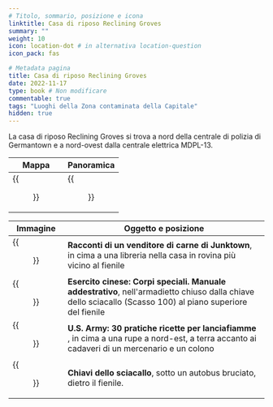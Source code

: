 ```yaml
---
# Titolo, sommario, posizione e icona
linktitle: Casa di riposo Reclining Groves
summary: ""
weight: 10
icon: location-dot # in alternativa location-question
icon_pack: fas

# Metadata pagina
title: Casa di riposo Reclining Groves
date: 2022-11-17
type: book # Non modificare
commentable: true
tags: "Luoghi della Zona contaminata della Capitale"
hidden: true
---
```





La casa di riposo Reclining Groves si trova a nord della centrale di polizia di Germantown e a nord-ovest dalla centrale elettrica MDPL-13.

| Mappa                                 | Panoramica                                            |
| ------------------------------------- | ----------------------------------------------------- |
| {{<figure src="fo3/RGR_Homes_loc.webp">}} | {{<figure src="fo3/Reclining_Groves_Resort_Homes.webp">}} |

| Immagine                                                                                    | Oggetto e posizione                                                                                                                                        |
| ------------------------------------------------------------------------------------------- | ---------------------------------------------------------------------------------------------------------------------------------------------------------- |
| {{<figure src="fo3/Reclining_Groves_Tales_of_a_Junktown_Jerky_Vendor.webp">}}                   | **Racconti di un venditore di carne di Junktown**, in cima a una libreria nella casa in rovina più vicino al fienile                                       |
| {{<figure src="fo3/FO3_CA_SOTM_Reclining_Groves.webp">}}                                        | **Esercito cinese: Corpi speciali. Manuale addestrativo**, nell'armadietto chiuso dalla chiave dello sciacallo (Scasso 100) al piano superiore del fienile |
| {{<figure src="fo3/US_Army_30_Handy_Flamethrower_Recipes_Reclining_Groves_Resort_Homes.jpg">}} | **U.S. Army: 30 pratiche ricette per lanciafiamme** , in cima a una rupe a nord-est, a terra accanto ai cadaveri di un mercenario e un colono              |
| {{<figure src="fo3/Fo3_Scavenger's_key.webp">}}                                                 | **Chiavi dello sciacallo**, sotto un autobus bruciato, dietro il fienile.                                                                                   |
